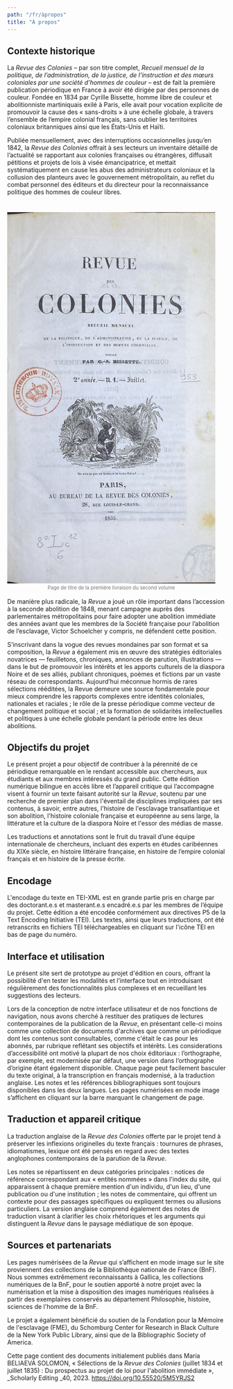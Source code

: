 ```yaml
---
path: "/fr/àpropos"
title: "À propos"
---
```


## Contexte historique

La _Revue des Colonies_ – par son titre complet, _Recueil mensuel de la politique, de l’administration, de la justice, de l’instruction et des mœurs coloniales par une société d’hommes de couleur_ – est de fait la première publication périodique en France à avoir été dirigée par des personnes de couleur. Fondée en 1834 par Cyrille Bissette, homme libre de couleur et abolitionniste martiniquais exilé à Paris, elle avait pour vocation explicite de promouvoir la cause des « sans-droits » à une échelle globale, à travers l’ensemble de l’empire colonial français, sans oublier les territoires coloniaux britanniques ainsi que les États-Unis et Haïti.

Publiée mensuellement, avec des interruptions occasionnelles jusqu’en 1842, la _Revue des Colonies_ offrait à ses lecteurs un inventaire détaillé de l’actualité se rapportant aux colonies françaises ou étrangères, diffusait pétitions et projets de lois à visée émancipatrice, et mettait systématiquement en cause les abus des administrateurs coloniaux et la collusion des planteurs avec le gouvernement métropolitain, au reflet du combat personnel des éditeurs et du directeur pour la reconnaissance politique des hommes de couleur libres.

<div style="
    float: left;
    margin: 1.5rem 1.5rem 1rem 0;
    color: rgb(116, 116, 116);
  ">
  <a href='https://gallica.bnf.fr/ark:/12148/bd6t54043487/f13.item.zoom' target='_blank'>
    <img src="../images/facs/v2n1p1.jpg" alt="Title page of the first issue of volume 2" />
  </a>
  <div style="font-size: 80%; text-align: center">Page de titre de la première livraison du second volume</div>
</div>

De manière plus radicale, la _Revue_ a joué un rôle important dans l’accession à la seconde abolition de 1848, menant campagne auprès des parlementaires métropolitains pour faire adopter une abolition immédiate des années avant que les membres de la Société française pour l’abolition de l’esclavage, Victor Schoelcher y compris, ne défendent cette position.

S’inscrivant dans la vogue des revues mondaines par son format et sa composition, la _Revue_ a également mis en œuvre des stratégies éditoriales novatrices — feuilletons, chroniques, annonces de parution, illustrations — dans le but de promouvoir les intérêts et les apports culturels de la diaspora Noire et de ses alliés, publiant chroniques, poèmes et fictions par un vaste réseau de correspondants. Aujourd’hui méconnue hormis de rares sélections rééditées, la Revue demeure une source fondamentale pour mieux comprendre les rapports complexes entre identités coloniales, nationales et raciales ; le rôle de la presse périodique comme vecteur de changement politique et social ; et la formation de solidarités intellectuelles et politiques à une échelle globale pendant la période entre les deux abolitions.

<h2 style="clear: both">Objectifs du projet</h2>

Le présent projet a pour objectif de contribuer à la pérennité de ce périodique remarquable en le rendant accessible aux chercheurs, aux étudiants et aux membres intéressés du grand public. Cette édition numérique bilingue en accès libre et l’appareil critique qui l’accompagne visent à fournir un texte faisant autorité sur la _Revue_, soutenu par une recherche de premier plan dans l'éventail de disciplines impliquées par ses contenus, à savoir, entre autres, l'histoire de l'esclavage transatlantique et son abolition, l'histoire coloniale française et européenne au sens large, la littérature et la culture de la diaspora Noire et l'essor des médias de masse.

Les traductions et annotations sont le fruit du travail d’une équipe internationale de chercheurs, incluant des experts en études caribéennes du XIXe siècle, en histoire littéraire française, en histoire de l’empire colonial français et en histoire de la presse écrite. 

## Encodage

L'encodage du texte en TEI-XML est en grande partie pris en charge par des doctorant.e.s et masterant.e.s encadré.e.s par les membres de l’équipe du projet. Cette édition a été encodée conformément aux directives P5 de la Text Encoding Initiative (TEI). Les textes, ainsi que leurs traductions, ont été retranscrits en fichiers TEI téléchargeables en cliquant sur l'icône TEI en bas de page du numéro.

## Interface et utilisation

Le présent site sert de prototype au projet d'édition en cours, offrant la possibilité d'en tester les modalités et l’interface tout en introduisant régulièrement des fonctionnalités plus complexes et en recueillant les suggestions des lecteurs.

Lors de la conception de notre interface utilisateur et de nos fonctions de navigation, nous avons cherché à restituer des pratiques de lectures contemporaines de la publication de la _Revue_, en présentant celle-ci moins comme une collection de documents d'archives que comme un périodique dont les contenus sont consultables, comme c'était le cas pour les abonnés, par rubrique reflétant ses objectifs et intérêts. Les considerations d’accessibilité ont motivé la plupart de nos choix éditoriaux : l’orthographe, par exemple, est modernisée par défaut, une version dans l’orthographe d’origine étant également disponible. Chaque page peut facilement basculer du texte original, à la transcription en français modernisé, à la traduction anglaise. Les notes et les références bibliographiques sont toujours disponibles dans les deux langues. Les pages numérisées en mode image s’affichent en cliquant sur la barre marquant le changement de page.

## Traduction et appareil critique

La traduction anglaise de la _Revue des Colonies_ offerte par le projet tend à préserver les inflexions originelles du texte français : tournures de phrases, idiomatismes, lexique ont été pensés en regard avec des textes anglophones contemporains de la parution de la _Revue_. 

Les notes se répartissent en deux catégories principales : notices de référence correspondant aux « entités nommées » dans l'index du site, qui apparaissent à chaque première mention d'un individu, d'un lieu, d'une publication ou d'une institution ; les notes de commentaire, qui offrent un contexte pour des passages spécifiques ou expliquent termes ou allusions particuliers. La version anglaise comprend également des notes de traduction visant à clarifier les choix rhétoriques et les arguments qui distinguent la _Revue_ dans le paysage médiatique de son époque. 

## Sources et partenariats

Les pages numérisées de la _Revue_ qui s’affichent en mode image sur le site proviennent des collections de la Bibliothèque nationale de France (BnF). Nous sommes extrêmement reconnaissants à Gallica, les collections numériques de la BnF, pour le soutien apporté à notre projet avec la numérisation et la mise à disposition des images numériques réalisées à partir des exemplaires conservés au département Philosophie, histoire, sciences de l'homme de la BnF.

Le projet a également bénéficié du soutien de la Fondation pour la Mémoire de l'esclavage (FME), du Schomburg Center for Research in Black Culture de la New York Public Library, ainsi que de la Bibliographic Society of America.

Cette page contient des documents initialement publiés dans Maria BELIAEVA SOLOMON, « Sélections de la _Revue des Colonies_ (juillet 1834 et juillet 1835) : Du prospectus au projet de loi pour l'abolition immédiate », _Scholarly Editing _40, 2023. https://doi.org/10.55520/5M5YRJS2 